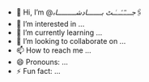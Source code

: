 - 👋 Hi, I’m @*جـــͫــᷧـــͥــٹ بـــــــادشـــــــــاہ*🖇️
- 👀 I’m interested in ...
- 🌱 I’m currently learning ...
- 💞️ I’m looking to collaborate on ...
- 📫 How to reach me ...
- 😄 Pronouns: ...
- ⚡ Fun fact: ...

<!---
*جـــͫــᷧـــͥــٹ بـــــــادشـــــــــاہ*🖇️/FizaJutti is a ✨ special ✨ repository because its `README.md` (this file) appears on your GitHub profile.
You can click the Preview link to take a look at your changes.
--MY Friend's ahmad and nadeem khan
